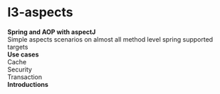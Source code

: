 # l3-aspects
<b>Spring and AOP with aspectJ</b> <br/>
Simple aspects scenarios on almost all method level spring supported targets<br/>
<b>Use cases </b><br/>
Cache<br/>
Security<br/>
Transaction<br/>
<b>Introductions</b><br/>
